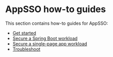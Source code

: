 # AppSSO how-to guides

This section contains how-to guides for AppSSO:

- [Get started](./get-started/index.hbs.md)
- [Secure a Spring Boot workload](./secure-spring-boot-workload.hbs.md)
- [Secure a single-page app workload](./secure-spa-workload.hbs.md)
- [Troubleshoot](troubleshoot.hbs.md)
